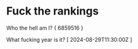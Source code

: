 # Fuck the rankings

Who the hell am I?
{ 6859516 }

What fucking year is it?
[ 2024-08-29T11:30:00Z ]
